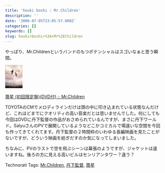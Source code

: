 ```yaml
---
title: 'houki boshi : Mr.Children'
description: ''
date: '2006-07-05T23:05:57.000Z'
categories: []
keywords: []
slug: houki+boshi+%3A+Mr%2EChildren
---
```

やっぱり、Mr.Childrenというバンドのもつポテンシャルはスゴいなぁと思う瞬間。

![](0__cMEZe5cSZDc__0U72.jpg)

[箒星 (初回限定盤)(DVD付) :: Mr.Children](http://www.amazon.co.jp/exec/obidos/redirect?tag=mrchildrenonl-22%26link_code=xm2%26camp=2025%26creative=165953%26path=http://www.amazon.co.jp/gp/redirect.html%253fASIN=B000FHYJHS%2526tag=mrchildrenonl-22%2526lcode=xm2%2526cID=2025%2526ccmID=165953%2526location=/o/ASIN/B000FHYJHS%25253FSubscriptionId=02ZH6J1W0649DTNS6002)

TOYOTAのCMでメロディラインだけは頭の中に叩き込まれている状態なんだけど、これほどまでにクオリティの高い音楽だとは思いませんでした。何にしても今回はDVDに丹下監督の作品がおさめられているんですが、まさに丹下ワールド。SalyuさんのPVで展開しているようなどこかコミカルで場違いな空間を今回も作ってきてくれてます。丹下監督の２時間枠のいわゆる長編映画を見たことがないですが、どういう映画を紡ぎだすのか気になってしまいました。  
  
ちなみに、PVのラストで空を飛ぶシーンは幕張のようですが、ジャケットは違いますね。後ろの方に見える高いビルはセンリアンタワー？違う？

Technorati Tags: [Mr.Children](http://www.technorati.com/tag/Mr.Children), [丹下監督](http://www.technorati.com/tag/丹下監督), [箒星](http://www.technorati.com/tag/箒星)